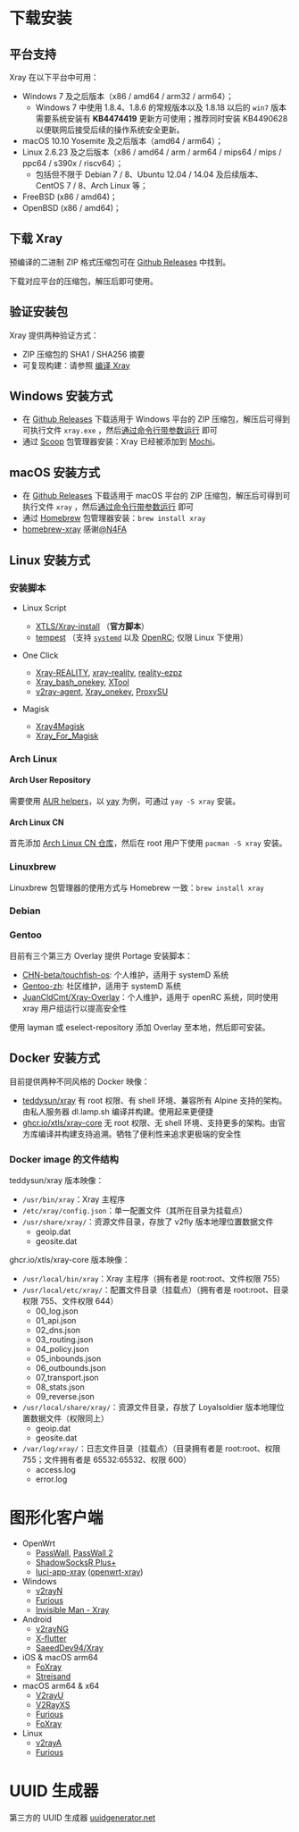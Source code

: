 # 下载安装

## 平台支持

Xray 在以下平台中可用：

- Windows 7 及之后版本（x86 / amd64 / arm32 / arm64）；
  - Windows 7 中使用 1.8.4、1.8.6 的常规版本以及 1.8.18 以后的 `win7` 版本需要系统安装有 **KB4474419** 更新方可使用；推荐同时安装 KB4490628 以便联网后接受后续的操作系统安全更新。
- macOS 10.10 Yosemite 及之后版本（amd64 / arm64）；
- Linux 2.6.23 及之后版本（x86 / amd64 / arm / arm64 / mips64 / mips / ppc64 / s390x / riscv64）；
  - 包括但不限于 Debian 7 / 8、Ubuntu 12.04 / 14.04 及后续版本、CentOS 7 / 8、Arch Linux 等；
- FreeBSD (x86 / amd64)；
- OpenBSD (x86 / amd64)；

## 下载 Xray

预编译的二进制 ZIP 格式压缩包可在 [Github Releases](https://github.com/xtls/Xray-core/releases) 中找到。

下载对应平台的压缩包，解压后即可使用。

## 验证安装包

Xray 提供两种验证方式：

- ZIP 压缩包的 SHA1 / SHA256 摘要
- 可复现构建：请参照 [编译 Xray](../development/intro/compile.md)

## Windows 安装方式

- 在 [Github Releases](https://github.com/xtls/Xray-core/releases) 下载适用于 Windows 平台的 ZIP 压缩包，解压后可得到可执行文件 `xray.exe`
  ，然后[通过命令行带参数运行](./command) 即可
- 通过 [Scoop](https://scoop.sh) 包管理器安装：Xray 已经被添加到 [Mochi](https://github.com/Qv2ray/mochi)。

## macOS 安装方式

- 在 [Github Releases](https://github.com/xtls/Xray-core/releases) 下载适用于 macOS 平台的 ZIP 压缩包，解压后可得到可执行文件 `xray`
  ，然后[通过命令行带参数运行](./command.md) 即可
- 通过 [Homebrew](https://brew.sh) 包管理器安装：`brew install xray`
- [homebrew-xray](https://github.com/N4FA/homebrew-xray) 感谢[@N4FA](https://github.com/N4FA)

## Linux 安装方式

### 安装脚本

- Linux Script

  - [XTLS/Xray-install](https://github.com/XTLS/Xray-install) （**官方脚本**）
  - [tempest](https://github.com/team-cloudchaser/tempest) （支持 [`systemd`](https://systemd.io) 以及 [OpenRC](https://github.com/OpenRC/openrc); 仅限 Linux 下使用）

* One Click

  - [Xray-REALITY](https://github.com/zxcvos/Xray-script), [xray-reality](https://github.com/sajjaddg/xray-reality), [reality-ezpz](https://github.com/aleskxyz/reality-ezpz)
  - [Xray_bash_onekey](https://github.com/hello-yunshu/Xray_bash_onekey), [XTool](https://github.com/LordPenguin666/XTool)
  - [v2ray-agent](https://github.com/mack-a/v2ray-agent), [Xray_onekey](https://github.com/wulabing/Xray_onekey), [ProxySU](https://github.com/proxysu/ProxySU)

* Magisk
  - [Xray4Magisk](https://github.com/Asterisk4Magisk/Xray4Magisk)
  - [Xray_For_Magisk](https://github.com/E7KMbb/Xray_For_Magisk)

### Arch Linux

#### Arch User Repository

需要使用 [AUR helpers](https://wiki.archlinux.org/index.php/AUR_helpers)，以 [yay](https://github.com/Jguer/yay)
为例，可通过 `yay -S xray` 安装。

#### Arch Linux CN

首先添加 [Arch Linux CN 仓库](https://www.archlinuxcn.org/archlinux-cn-repo-and-mirror/)，然后在 root 用户下使用 `pacman -S xray` 安装。

### Linuxbrew

Linuxbrew 包管理器的使用方式与 Homebrew 一致：`brew install xray`

### Debian <Badge text="WIP" type="warning"/>

### Gentoo

目前有三个第三方 Overlay 提供 Portage 安装脚本：

- [CHN-beta/touchfish-os](https://github.com/gentoo-mirror/touchfish-os/tree/master/net-proxy/Xray): 个人维护，适用于 systemD 系统
- [Gentoo-zh](https://github.com/microcai/gentoo-zh): 社区维护，适用于 systemD 系统
- [JuanCldCmt/Xray-Overlay](https://github.com/JuanCldCmt/Xray-Overlay)：个人维护，适用于 openRC 系统，同时使用 xray 用户组运行以提高安全性

使用 layman 或 eselect-repository 添加 Overlay 至本地，然后即可安装。

## Docker 安装方式

目前提供两种不同风格的 Docker 映像：

- [teddysun/xray](https://hub.docker.com/r/teddysun/xray) 有 root 权限、有 shell 环境、兼容所有 Alpine 支持的架构。由私人服务器 dl.lamp.sh 编译并构建。使用起来更便捷
- [ghcr.io/xtls/xray-core](https://ghcr.io/xtls/xray-core) 无 root 权限、无 shell 环境、支持更多的架构。由官方库编译并构建支持追溯。牺牲了便利性来追求更极端的安全性

### Docker image 的文件结构

teddysun/xray 版本映像：

- `/usr/bin/xray`：Xray 主程序
- `/etc/xray/config.json`：单一配置文件（其所在目录为挂载点）
- `/usr/share/xray/`：资源文件目录，存放了 v2fly 版本地理位置数据文件
  - geoip.dat
  - geosite.dat

ghcr.io/xtls/xray-core 版本映像：

- `/usr/local/bin/xray`：Xray 主程序（拥有者是 root:root、文件权限 755）
- `/usr/local/etc/xray/`：配置文件目录（挂载点）（拥有者是 root:root、目录权限 755、文件权限 644）
  - 00_log.json
  - 01_api.json
  - 02_dns.json
  - 03_routing.json
  - 04_policy.json
  - 05_inbounds.json
  - 06_outbounds.json
  - 07_transport.json
  - 08_stats.json
  - 09_reverse.json
- `/usr/local/share/xray/`：资源文件目录，存放了 Loyalsoldier 版本地理位置数据文件（权限同上）
  - geoip.dat
  - geosite.dat
- `/var/log/xray/`：日志文件目录（挂载点）（目录拥有者是 root:root、权限 755；文件拥有者是 65532:65532、权限 600）
  - access.log
  - error.log

# 图形化客户端

- OpenWrt
  - [PassWall](https://github.com/xiaorouji/openwrt-passwall), [PassWall 2](https://github.com/xiaorouji/openwrt-passwall2)
  - [ShadowSocksR Plus+](https://github.com/fw876/helloworld)
  - [luci-app-xray](https://github.com/yichya/luci-app-xray) ([openwrt-xray](https://github.com/yichya/openwrt-xray))
- Windows
  - [v2rayN](https://github.com/2dust/v2rayN)
  - [Furious](https://github.com/LorenEteval/Furious)
  - [Invisible Man - Xray](https://github.com/InvisibleManVPN/InvisibleMan-XRayClient)
- Android
  - [v2rayNG](https://github.com/2dust/v2rayNG)
  - [X-flutter](https://github.com/XTLS/X-flutter)
  - [SaeedDev94/Xray](https://github.com/SaeedDev94/Xray)
- iOS & macOS arm64
  - [FoXray](https://apps.apple.com/app/foxray/id6448898396)
  - [Streisand](https://apps.apple.com/app/streisand/id6450534064)
- macOS arm64 & x64
  - [V2rayU](https://github.com/yanue/V2rayU)
  - [V2RayXS](https://github.com/tzmax/V2RayXS)
  - [Furious](https://github.com/LorenEteval/Furious)
  - [FoXray](https://apps.apple.com/app/foxray/id6448898396)
- Linux
  - [v2rayA](https://github.com/v2rayA/v2rayA)
  - [Furious](https://github.com/LorenEteval/Furious)

# UUID 生成器

第三方的 UUID 生成器 [uuidgenerator.net](https://www.uuidgenerator.net)

